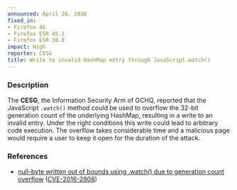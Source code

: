 ```yaml
---
announced: April 26, 2016
fixed_in:
- Firefox 46
- Firefox ESR 45.1
- Firefox ESR 38.8
impact: High
reporter: CESG
title: Write to invalid HashMap entry through JavaScript.watch()
---
```


<h3>Description</h3>

<p>The <strong>CESG</strong>, the Information Security Arm of GCHQ, reported that the
JavaScript <code>.watch()</code> method could be used to overflow the 32-bit generation
count of the underlying HashMap, resulting in a write to an invalid entry. Under the right
conditions this write could lead to arbitrary code execution. The overflow takes
considerable time and a malicious page would require a user to keep it open for the
duration of the attack.
</p>

<h3>References</h3>

<ul>
  <li><a href="https://bugzilla.mozilla.org/show_bug.cgi?id=1246061">
       null-byte written out of bounds using .watch() due to generation count overflow</a>
(<a href="http://cve.mitre.org/cgi-bin/cvename.cgi?name=CVE-2016-2808"
class="ex-ref">CVE-2016-2808</a>)</li>
</ul>


